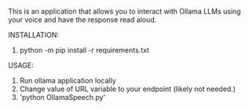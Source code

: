 This is an application that allows you to interact with Ollama LLMs using your voice and have the response read aloud.

INSTALLATION:

1. python -m pip install -r requirements.txt


USAGE:

1. Run ollama application locally
2. Change value of URL variable to your endpoint (likely not needed.)
3. 'python OllamaSpeech.py'
